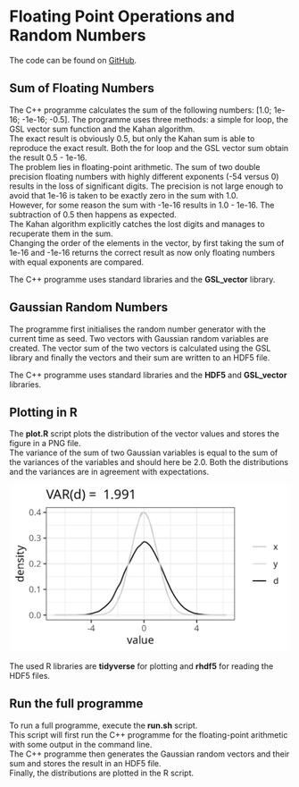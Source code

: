 # Floating Point Operations and Random Numbers

The code can be found on [GitHub](https://github.com/ksimoens/Scientific-Computing/tree/master/Task005_float_random).

## Sum of Floating Numbers

The C++ programme calculates the sum of the following numbers: \[1.0; 1e-16; -1e-16; -0.5\].  The programme uses three methods: a simple for loop, the GSL vector sum function and the Kahan algorithm.  
The exact result is obviously 0.5, but only the Kahan sum is able to reproduce the exact result. Both the for loop and the GSL vector sum obtain the result 0.5 - 1e-16.  
The problem lies in floating-point arithmetic. The sum of two double precision floating numbers with highly different exponents (-54 versus 0) results in the loss of significant digits. The precision is not large enough to avoid that 1e-16 is taken to be exactly zero in the sum with 1.0.  
However, for some reason the sum with -1e-16 results in 1.0 - 1e-16. The subtraction of 0.5 then happens as expected.  
The Kahan algorithm explicitly catches the lost digits and manages to recuperate them in the sum.  
Changing the order of the elements in the vector, by first taking the sum of 1e-16 and -1e-16 returns the correct result as now only floating numbers with equal exponents are compared.    
  
The C++ programme uses standard libraries and the **GSL_vector** library.

## Gaussian Random Numbers

The programme first initialises the random number generator with the current time as seed. Two vectors with Gaussian random variables are created. The vector sum of the two vectors is calculated using the GSL library and finally the vectors and their sum are written to an HDF5 file.  
  
The C++ programme uses standard libraries and the **HDF5** and **GSL_vector** libraries.

## Plotting in R

The **plot.R** script plots the distribution of the vector values and stores the figure in a PNG file.  
The variance of the sum of two Gaussian variables is equal to the sum of the variances of the variables and should here be 2.0. Both the distributions and the variances are in agreement with expectations.    

<p align="center">
<img src="output_N100000.png" alt="image" width="500"/>
</p>
  
The used R libraries are **tidyverse** for plotting and **rhdf5** for reading the HDF5 files.

## Run the full programme

To run a full programme, execute the **run.sh** script.  
This script will first run the C++ programme for the floating-point arithmetic with some output in the command line.  
The C++ programme then generates the Gaussian random vectors and their sum and stores the result in an HDF5 file.  
Finally, the distributions are plotted in the R script.